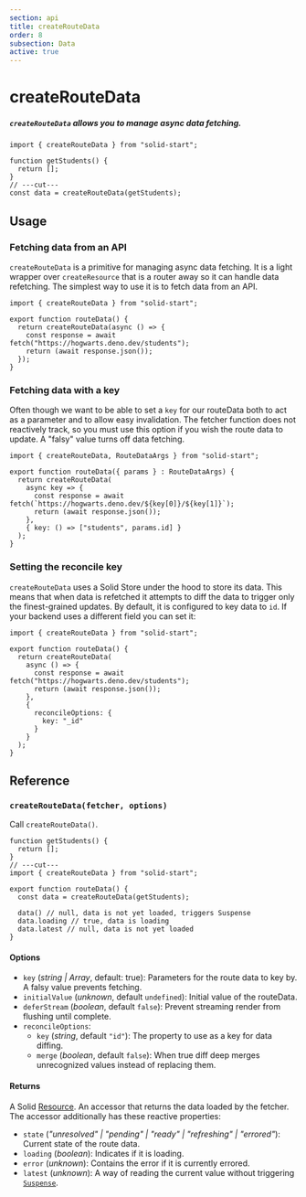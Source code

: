 ```yaml
---
section: api
title: createRouteData
order: 8
subsection: Data
active: true
---
```


# createRouteData

##### `createRouteData` allows you to manage async data fetching.

<div class="text-lg">

```tsx twoslash
import { createRouteData } from "solid-start";

function getStudents() {
  return [];
}
// ---cut---
const data = createRouteData(getStudents);
```

</div>

<table-of-contents></table-of-contents>

## Usage

### Fetching data from an API

`createRouteData` is a primitive for managing async data fetching. It is a light wrapper over `createResource` that is a router away so it can handle data refetching. The simplest way to use it is to fetch data from an API.

```tsx twoslash
import { createRouteData } from "solid-start";

export function routeData() {
  return createRouteData(async () => {
    const response = await fetch("https://hogwarts.deno.dev/students");
    return (await response.json());
  });
}
```

### Fetching data with a key

Often though we want to be able to set a `key` for our routeData both to act as a parameter and to allow easy invalidation. The fetcher function does not reactively track, so you must use this option if you wish the route data to update. A "falsy" value turns off data fetching.

```tsx twoslash
import { createRouteData, RouteDataArgs } from "solid-start";

export function routeData({ params } : RouteDataArgs) {
  return createRouteData(
    async key => {
      const response = await fetch(`https://hogwarts.deno.dev/${key[0]}/${key[1]}`);
      return (await response.json());
    },
    { key: () => ["students", params.id] }
  );
}
```

### Setting the reconcile key

`createRouteData` uses a Solid Store under the hood to store its data. This means that when data is refetched it attempts to diff the data to trigger only the finest-grained updates. By default, it is configured to key data to `id`. If your backend uses a different field you can set it:

```tsx twoslash
import { createRouteData } from "solid-start";

export function routeData() {
  return createRouteData(
    async () => {
      const response = await fetch("https://hogwarts.deno.dev/students");
      return (await response.json());
    },
    {
      reconcileOptions: {
        key: "_id"
      }
    }
  );
}
```

## Reference

### `createRouteData(fetcher, options)`

Call `createRouteData()`.

```tsx twoslash
function getStudents() {
  return [];
}
// ---cut---
import { createRouteData } from "solid-start";

export function routeData() {
  const data = createRouteData(getStudents);

  data() // null, data is not yet loaded, triggers Suspense
  data.loading // true, data is loading
  data.latest // null, data is not yet loaded
}
```

#### Options

- `key` (_string | Array_, default: true): Parameters for the route data to key by. A falsy value prevents fetching.
- `initialValue` (_unknown_, default `undefined`): Initial value of the routeData.
- `deferStream` (_boolean_, default `false`): Prevent streaming render from flushing until complete.
- `reconcileOptions`:
  - `key` (_string_, default `"id"`): The property to use as a key for data diffing.
  - `merge` (_boolean_, default `false`): When true diff deep merges unrecognized values instead of replacing them.

#### Returns

A Solid [Resource][Resource]. An accessor that returns the data loaded by the fetcher. The accessor additionally has these reactive properties:

- `state` (_"unresolved" | "pending" | "ready" | "refreshing" | "errored"_): Current state of the route data.
- `loading` (_boolean_): Indicates if it is loading.
- `error` (_unknown_): Contains the error if it is currently errored.
- `latest` (_unknown_): A way of reading the current value without triggering [`Suspense`][Suspense].

[Resource]: https://www.solidjs.com/docs/latest/api#createresource
[Suspense]: https://www.solidjs.com/docs/latest/api#suspense
